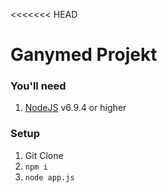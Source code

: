 <<<<<<< HEAD
# Ganymed Projekt

### You'll need

1. [NodeJS](https://nodejs.org/en/download/) v6.9.4 or higher


### Setup

1. Git Clone
2. `npm i `
3. `node app.js`
